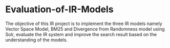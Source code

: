 # Evaluation-of-IR-Models

The objective of this IR project is to implement the three IR models namely Vector Space Model, BM25 and Divergence from Randomness model using Solr, evaluate the IR system and improve the search result based on the understanding of the models.
